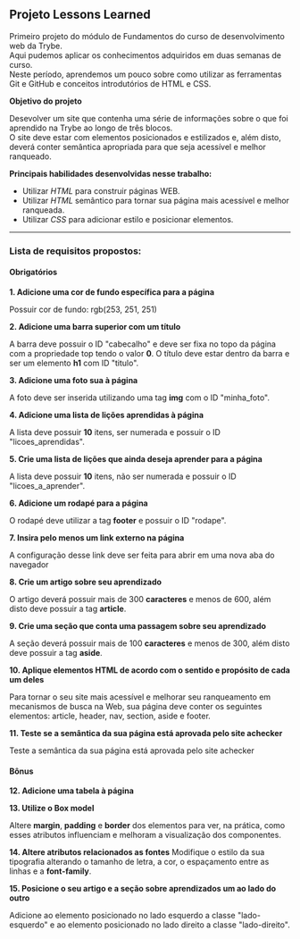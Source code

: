 ## Projeto Lessons Learned

Primeiro projeto do módulo de Fundamentos do curso de desenvolvimento web da Trybe. \
Aqui pudemos aplicar os conhecimentos adquiridos em duas semanas de curso. \
Neste período, aprendemos um pouco sobre como utilizar as ferramentas Git e GitHub e conceitos
introdutórios de HTML e CSS.

**Objetivo do projeto**

Desevolver um site que contenha uma série de informações sobre o que foi aprendido na Trybe ao longo de três blocos. \
O site deve estar com elementos posicionados e estilizados e, além disto, deverá conter semântica apropriada para que seja acessível e melhor ranqueado.

**Principais habilidades desenvolvidas nesse trabalho:**

* Utilizar _HTML_ para construir páginas WEB.
* Utilizar _HTML_ semântico para tornar sua página mais acessível e melhor ranqueada.
* Utilizar _CSS_ para adicionar estilo e posicionar elementos.

---

### Lista de requisitos propostos:

#### Obrigatórios

**1. Adicione uma cor de fundo específica para a página**

Possuir cor de fundo: rgb(253, 251, 251)

**2. Adicione uma barra superior com um título**

A barra deve possuir o ID "cabecalho" e deve ser fixa no topo da página com a propriedade top tendo o valor **0**. O título deve estar dentro da barra e ser um elemento **h1** com ID "titulo".

**3. Adicione uma foto sua à página**

A foto deve ser inserida utilizando uma tag **img** com o ID "minha_foto".

**4. Adicione uma lista de lições aprendidas à página**

A lista deve possuir **10** itens, ser numerada e possuir o ID "licoes_aprendidas".

**5. Crie uma lista de lições que ainda deseja aprender para a página**

A lista deve possuir **10** itens, não ser numerada e possuir o ID "licoes_a_aprender".

**6. Adicione um rodapé para a página**

O rodapé deve utilizar a tag **footer** e possuir o ID "rodape".

**7. Insira pelo menos um link externo na página**

A configuração desse link deve ser feita para abrir em uma nova aba do navegador

**8. Crie um artigo sobre seu aprendizado**

O artigo deverá possuir mais de 300 **caracteres** e menos de 600, além disto deve possuir a tag **article**.

**9. Crie uma seção que conta uma passagem sobre seu aprendizado**

A seção deverá possuir mais de 100 **caracteres** e menos de 300, além disto deve possuir a tag **aside**.

**10. Aplique elementos HTML de acordo com o sentido e propósito de cada um deles**

Para tornar o seu site mais acessível e melhorar seu ranqueamento em mecanismos de busca na Web, sua página deve conter os seguintes elementos: article, header, nav, section, aside e footer.

**11. Teste se a semântica da sua página está aprovada pelo site achecker**

Teste a semântica da sua página está aprovada pelo site achecker

#### Bônus

**12. Adicione uma tabela à página**

**13. Utilize o Box model**

Altere **margin**, **padding** e **border** dos elementos para ver, na prática, como esses atributos influenciam e melhoram a visualização dos componentes.

**14. Altere atributos relacionados as fontes**
Modifique o estilo da sua tipografia alterando o tamanho de letra, a cor, o espaçamento entre as linhas e a **font-family**.

**15. Posicione o seu artigo e a seção sobre aprendizados um ao lado do outro**

Adicione ao elemento posicionado no lado esquerdo a classe "lado-esquerdo" e ao elemento posicionado no lado direito a classe "lado-direito".



